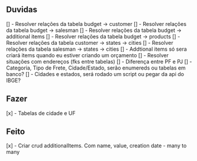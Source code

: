 ## Duvidas

[] - Resolver relações da tabela budget -> customer
[] - Resolver relações da tabela budget -> salesman
[] - Resolver relações da tabela budget -> additional items
[] - Resolver relações da tabela budget -> products
[] - Resolver relações da tabela customer -> states -> cities
[] - Resolver relações da tabela salesman -> states -> cities
[] - Addtional items só sera criará items quando eu estiver criando um orçamento
[] - Resolver situações com endereços (fks entre tabelas)
[] - Diferença entre PF e PJ
[] - Categoria, Tipo de Frete, Cidade/Estado, serão enumereds ou tabelas em banco?
[] - Cidades e estados, será rodado um script ou pegar da api do IBGE?

## Fazer

[x] - Tabelas de cidade e UF

## Feito

[x] - Criar crud additionalItems. Com name, value, creation date - many to many
